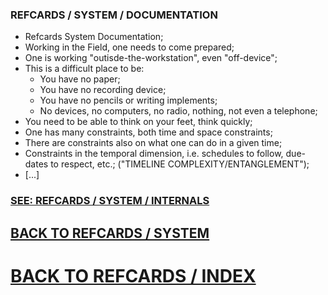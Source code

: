 ### REFCARDS / SYSTEM / DOCUMENTATION
- Refcards System Documentation;
- Working in the Field, one needs to come prepared;
- One is working "outisde-the-workstation", even "off-device";
- This is a difficult place to be:
  - You have no paper;
  - You have no recording device;
  - You have no pencils or writing implements;
  - No devices, no computers, no radio, nothing, not even a telephone;
- You need to be able to think on your feet, think quickly;
- One has many constraints, both time and space constraints;
- There are constraints also on what one can do in a given time;
- Constraints in the temporal dimension, i.e. schedules to follow, due-dates to respect, etc.; ("TIMELINE COMPLEXITY/ENTANGLEMENT");
- [...]

### [SEE: REFCARDS / SYSTEM / INTERNALS](https://github.com/Refcards/System/tree/master/Internals)
## [BACK TO REFCARDS / SYSTEM](https://github.com/Refcards/System)
# [BACK TO REFCARDS / INDEX](https://github.com/Refcards/Index/blob/master/README.md)
